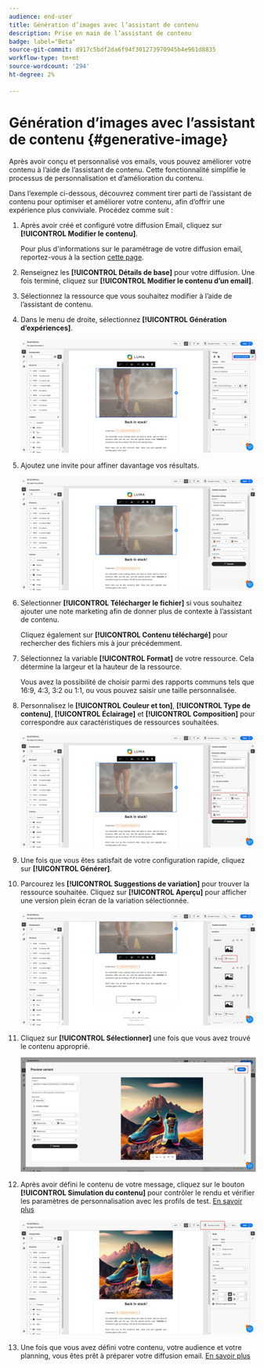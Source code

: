 ```yaml
---
audience: end-user
title: Génération d’images avec l’assistant de contenu
description: Prise en main de l’assistant de contenu
badge: label="Beta"
source-git-commit: d917c5bdf2da6f94f301273970945b4e961d8835
workflow-type: tm+mt
source-wordcount: '294'
ht-degree: 2%

---
```



# Génération d’images avec l’assistant de contenu {#generative-image}

Après avoir conçu et personnalisé vos emails, vous pouvez améliorer votre contenu à l’aide de l’assistant de contenu. Cette fonctionnalité simplifie le processus de personnalisation et d’amélioration du contenu.

Dans l’exemple ci-dessous, découvrez comment tirer parti de l’assistant de contenu pour optimiser et améliorer votre contenu, afin d’offrir une expérience plus conviviale. Procédez comme suit :

1. Après avoir créé et configuré votre diffusion Email, cliquez sur **[!UICONTROL Modifier le contenu]**.

   Pour plus d&#39;informations sur le paramétrage de votre diffusion email, reportez-vous à la section [cette page](../content/create-email-content.md).

1. Renseignez les **[!UICONTROL Détails de base]** pour votre diffusion. Une fois terminé, cliquez sur **[!UICONTROL Modifier le contenu d’un email]**.

1. Sélectionnez la ressource que vous souhaitez modifier à l’aide de l’assistant de contenu.

1. Dans le menu de droite, sélectionnez **[!UICONTROL Génération d’expériences]**.

   ![](assets/image-genai-1.png)

1. Ajoutez une invite pour affiner davantage vos résultats.

   ![](assets/image-genai-2.png)

1. Sélectionner **[!UICONTROL Télécharger le fichier]** si vous souhaitez ajouter une note marketing afin de donner plus de contexte à l’assistant de contenu.

   Cliquez également sur **[!UICONTROL Contenu téléchargé]** pour rechercher des fichiers mis à jour précédemment.

1. Sélectionnez la variable **[!UICONTROL Format]** de votre ressource. Cela détermine la largeur et la hauteur de la ressource.

   Vous avez la possibilité de choisir parmi des rapports communs tels que 16:9, 4:3, 3:2 ou 1:1, ou vous pouvez saisir une taille personnalisée.

1. Personnalisez le **[!UICONTROL Couleur et ton]**, **[!UICONTROL Type de contenu]**, **[!UICONTROL Éclairage]** et **[!UICONTROL Composition]** pour correspondre aux caractéristiques de ressources souhaitées.

   ![](assets/image-genai-3.png)

1. Une fois que vous êtes satisfait de votre configuration rapide, cliquez sur **[!UICONTROL Générer]**.

1. Parcourez les **[!UICONTROL Suggestions de variation]** pour trouver la ressource souhaitée. Cliquez sur **[!UICONTROL Aperçu]** pour afficher une version plein écran de la variation sélectionnée.

   ![](assets/image-genai-5.png)

1. Cliquez sur **[!UICONTROL Sélectionner]** une fois que vous avez trouvé le contenu approprié.

   ![](assets/image-genai-6.png)

1. Après avoir défini le contenu de votre message, cliquez sur le bouton **[!UICONTROL Simulation du contenu]** pour contrôler le rendu et vérifier les paramètres de personnalisation avec les profils de test.  [En savoir plus](../preview-test/preview-content.md)

   ![](assets/image-genai-7.png)

1. Une fois que vous avez défini votre contenu, votre audience et votre planning, vous êtes prêt à préparer votre diffusion email. [En savoir plus](../monitor/prepare-send.md)
